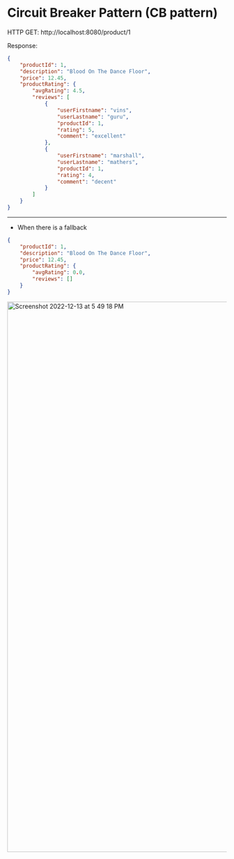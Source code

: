 # Circuit Breaker Pattern (CB pattern)

HTTP GET: http://localhost:8080/product/1

Response:

```json
{
    "productId": 1,
    "description": "Blood On The Dance Floor",
    "price": 12.45,
    "productRating": {
        "avgRating": 4.5,
        "reviews": [
            {
                "userFirstname": "vins",
                "userLastname": "guru",
                "productId": 1,
                "rating": 5,
                "comment": "excellent"
            },
            {
                "userFirstname": "marshall",
                "userLastname": "mathers",
                "productId": 1,
                "rating": 4,
                "comment": "decent"
            }
        ]
    }
}
```

------

- When there is a fallback

```json
{
    "productId": 1,
    "description": "Blood On The Dance Floor",
    "price": 12.45,
    "productRating": {
        "avgRating": 0.0,
        "reviews": []
    }
}
```

<img width="1263" alt="Screenshot 2022-12-13 at 5 49 18 PM" src="https://user-images.githubusercontent.com/54174687/207316290-a3a86f9d-7988-48dc-9365-e6e7a820001f.png">


